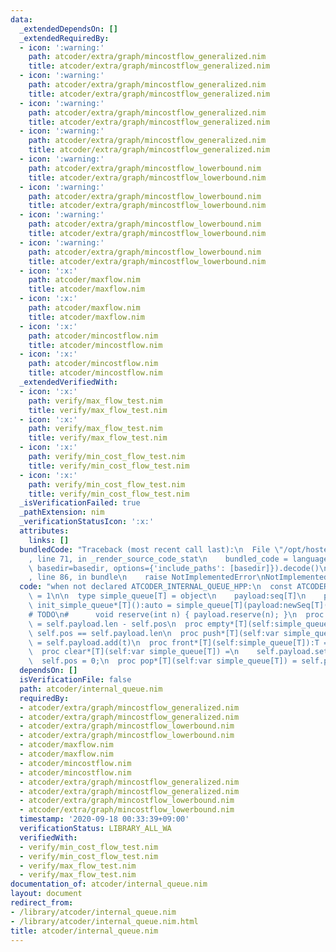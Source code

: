 ```yaml
---
data:
  _extendedDependsOn: []
  _extendedRequiredBy:
  - icon: ':warning:'
    path: atcoder/extra/graph/mincostflow_generalized.nim
    title: atcoder/extra/graph/mincostflow_generalized.nim
  - icon: ':warning:'
    path: atcoder/extra/graph/mincostflow_generalized.nim
    title: atcoder/extra/graph/mincostflow_generalized.nim
  - icon: ':warning:'
    path: atcoder/extra/graph/mincostflow_generalized.nim
    title: atcoder/extra/graph/mincostflow_generalized.nim
  - icon: ':warning:'
    path: atcoder/extra/graph/mincostflow_generalized.nim
    title: atcoder/extra/graph/mincostflow_generalized.nim
  - icon: ':warning:'
    path: atcoder/extra/graph/mincostflow_lowerbound.nim
    title: atcoder/extra/graph/mincostflow_lowerbound.nim
  - icon: ':warning:'
    path: atcoder/extra/graph/mincostflow_lowerbound.nim
    title: atcoder/extra/graph/mincostflow_lowerbound.nim
  - icon: ':warning:'
    path: atcoder/extra/graph/mincostflow_lowerbound.nim
    title: atcoder/extra/graph/mincostflow_lowerbound.nim
  - icon: ':warning:'
    path: atcoder/extra/graph/mincostflow_lowerbound.nim
    title: atcoder/extra/graph/mincostflow_lowerbound.nim
  - icon: ':x:'
    path: atcoder/maxflow.nim
    title: atcoder/maxflow.nim
  - icon: ':x:'
    path: atcoder/maxflow.nim
    title: atcoder/maxflow.nim
  - icon: ':x:'
    path: atcoder/mincostflow.nim
    title: atcoder/mincostflow.nim
  - icon: ':x:'
    path: atcoder/mincostflow.nim
    title: atcoder/mincostflow.nim
  _extendedVerifiedWith:
  - icon: ':x:'
    path: verify/max_flow_test.nim
    title: verify/max_flow_test.nim
  - icon: ':x:'
    path: verify/max_flow_test.nim
    title: verify/max_flow_test.nim
  - icon: ':x:'
    path: verify/min_cost_flow_test.nim
    title: verify/min_cost_flow_test.nim
  - icon: ':x:'
    path: verify/min_cost_flow_test.nim
    title: verify/min_cost_flow_test.nim
  _isVerificationFailed: true
  _pathExtension: nim
  _verificationStatusIcon: ':x:'
  attributes:
    links: []
  bundledCode: "Traceback (most recent call last):\n  File \"/opt/hostedtoolcache/Python/3.10.2/x64/lib/python3.10/site-packages/onlinejudge_verify/documentation/build.py\"\
    , line 71, in _render_source_code_stat\n    bundled_code = language.bundle(stat.path,\
    \ basedir=basedir, options={'include_paths': [basedir]}).decode()\n  File \"/opt/hostedtoolcache/Python/3.10.2/x64/lib/python3.10/site-packages/onlinejudge_verify/languages/nim.py\"\
    , line 86, in bundle\n    raise NotImplementedError\nNotImplementedError\n"
  code: "when not declared ATCODER_INTERNAL_QUEUE_HPP:\n  const ATCODER_INTERNAL_QUEUE_HPP*\
    \ = 1\n\n  type simple_queue[T] = object\n    payload:seq[T]\n    pos:int\n  proc\
    \ init_simple_queue*[T]():auto = simple_queue[T](payload:newSeq[T](), pos:0)\n\
    # TODO\n#      void reserve(int n) { payload.reserve(n); }\n  proc len*[T](self:simple_queue[T]):int\
    \ = self.payload.len - self.pos\n  proc empty*[T](self:simple_queue[T]):bool =\
    \ self.pos == self.payload.len\n  proc push*[T](self:var simple_queue[T], t:T)\
    \ = self.payload.add(t)\n  proc front*[T](self:simple_queue[T]):T = self.payload[self.pos]\n\
    \  proc clear*[T](self:var simple_queue[T]) =\n    self.payload.setLen(0)\n  \
    \  self.pos = 0;\n  proc pop*[T](self:var simple_queue[T]) = self.pos.inc\n"
  dependsOn: []
  isVerificationFile: false
  path: atcoder/internal_queue.nim
  requiredBy:
  - atcoder/extra/graph/mincostflow_generalized.nim
  - atcoder/extra/graph/mincostflow_generalized.nim
  - atcoder/extra/graph/mincostflow_lowerbound.nim
  - atcoder/extra/graph/mincostflow_lowerbound.nim
  - atcoder/maxflow.nim
  - atcoder/maxflow.nim
  - atcoder/mincostflow.nim
  - atcoder/mincostflow.nim
  - atcoder/extra/graph/mincostflow_generalized.nim
  - atcoder/extra/graph/mincostflow_generalized.nim
  - atcoder/extra/graph/mincostflow_lowerbound.nim
  - atcoder/extra/graph/mincostflow_lowerbound.nim
  timestamp: '2020-09-18 00:33:39+09:00'
  verificationStatus: LIBRARY_ALL_WA
  verifiedWith:
  - verify/min_cost_flow_test.nim
  - verify/min_cost_flow_test.nim
  - verify/max_flow_test.nim
  - verify/max_flow_test.nim
documentation_of: atcoder/internal_queue.nim
layout: document
redirect_from:
- /library/atcoder/internal_queue.nim
- /library/atcoder/internal_queue.nim.html
title: atcoder/internal_queue.nim
---
```

